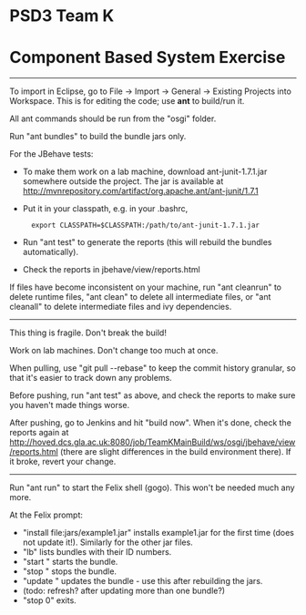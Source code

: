 PSD3 Team K
====
Component Based System Exercise
====

----

To import in Eclipse, go to File -> Import -> General -> Existing Projects into Workspace. This is for editing the code; use **ant** to build/run it.

All ant commands should be run from the "osgi" folder.

Run "ant bundles" to build the bundle jars only.

For the JBehave tests:

* To make them work on a lab machine, download ant-junit-1.7.1.jar somewhere outside the project. The jar is available at http://mvnrepository.com/artifact/org.apache.ant/ant-junit/1.7.1
* Put it in your classpath, e.g. in your .bashrc,

        export CLASSPATH=$CLASSPATH:/path/to/ant-junit-1.7.1.jar

* Run "ant test" to generate the reports (this will rebuild the bundles automatically).
* Check the reports in jbehave/view/reports.html

If files have become inconsistent on your machine, run "ant cleanrun" to delete runtime files, "ant clean" to delete all intermediate files, or "ant cleanall" to delete intermediate files and ivy dependencies.

----

This thing is fragile. Don't break the build!

Work on lab machines. Don't change too much at once.

When pulling, use "git pull --rebase" to keep the commit history granular, so that it's easier to track down any problems.

Before pushing, run "ant test" as above, and check the reports to make sure you haven't made things worse.

After pushing, go to Jenkins and hit "build now". When it's done, check the reports again at
http://hoved.dcs.gla.ac.uk:8080/job/TeamKMainBuild/ws/osgi/jbehave/view/reports.html (there are slight differences in the build environment there). If it broke, revert your change.

----

Run "ant run" to start the Felix shell (gogo). This won't be needed much any more.

At the Felix prompt:

* "install file:jars/example1.jar" installs example1.jar for the first time (does not update it!). Similarly for the other jar files.
* "lb" lists bundles with their ID numbers.
* "start <bundleID>" starts the bundle.
* "stop <bundleID>" stops the bundle.
* "update <bundleID>" updates the bundle - use this after rebuilding the jars.
* (todo: refresh? after updating more than one bundle?)
* "stop 0" exits.

